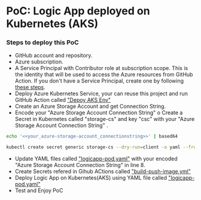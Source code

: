 # PoC: Logic App deployed on Kubernetes (AKS)

### Steps to deploy this PoC
- GitHub account and repository.
- Azure subscription.
- A Service Principal with Contributor role at subscription scope. This is the identity that will be used to access the Azure resources from GitHub Action. If you don't have a Service Principal, create one by following [these steps](https://docs.microsoft.com/en-us/azure/developer/github/connect-from-azure).
- Deploy Azure Kubernetes Service, your can reuse this project and run GitHub Action called ["Depoy AKS Env"](https://github.com/oaviles/hello_cloud-native/blob/master/.github/workflows/deploy-poc-env.yml)
- Create an Azure Storage Account and get Connection String.
- Encode your "Azure Storage Account Connection String" o Create a Secret in Kubernetes called "storage-cs" and key "csc" with your "Azure Storage Account Connection String" .
```sh
echo '<<your_azure-storage-account_connectionstring>>' | based64
```
```sh
kubectl create secret generic storage-cs --dry-run=client -o yaml --from-literal=scs='<<your_azure-storage-account_connectionstring>>'
```
- Update YAML files called ["logicapp-pod.yaml"](https://github.com/oaviles/logicapp_containerized/blob/master/yaml-file/logicapp-pod.yaml) with your encoded "Azure Storage Account Connection String" in line 8.
- Create Secrets refered in Gihub ACtions called ["build-push-image.yml"](https://github.com/oaviles/logicapp_containerized/blob/master/.github/workflows/build-push-image.yml)
- Deploy Logic App on Kubernetes(AKS) using YAML file called ["logicapp-pod.yaml"](https://github.com/oaviles/logicapp_containerized/blob/master/yaml-file/logicapp-pod.yaml)
- Test and Enjoy PoC
